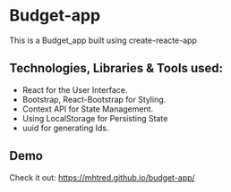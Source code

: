 # Budget-app
This is a Budget_app built using create-reacte-app
## Technologies, Libraries & Tools used:
- React for the User Interface.
- Bootstrap, React-Bootstrap for Styling.
- Context API for State Management.
- Using LocalStorage for Persisting State
- uuid for generating Ids.
## Demo
Check it out: https://mhtred.github.io/budget-app/
